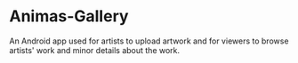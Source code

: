 # Animas-Gallery
An Android app used for artists to upload artwork and for viewers to browse artists' work and minor details about the work.
